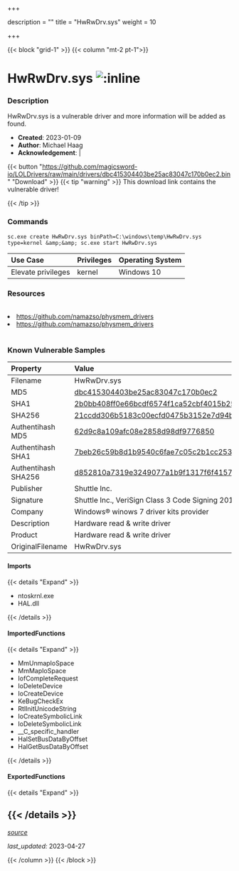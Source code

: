+++

description = ""
title = "HwRwDrv.sys"
weight = 10

+++


{{< block "grid-1" >}}
{{< column "mt-2 pt-1">}}


# HwRwDrv.sys ![:inline](/images/twitter_verified.png) 


### Description

HwRwDrv.sys is a vulnerable driver and more information will be added as found.

- **Created**: 2023-01-09
- **Author**: Michael Haag
- **Acknowledgement**:  | [](https://twitter.com/)

{{< button "https://github.com/magicsword-io/LOLDrivers/raw/main/drivers/dbc415304403be25ac83047c170b0ec2.bin" "Download" >}}
{{< tip "warning" >}}
This download link contains the vulnerable driver!

{{< /tip >}}

### Commands

```
sc.exe create HwRwDrv.sys binPath=C:\windows\temp\HwRwDrv.sys type=kernel &amp;&amp; sc.exe start HwRwDrv.sys
```

| Use Case | Privileges | Operating System | 
|:---- | ---- | ---- |
| Elevate privileges | kernel | Windows 10 |

### Resources
<br>
<li><a href=" https://github.com/namazso/physmem_drivers"> https://github.com/namazso/physmem_drivers</a></li>
<li><a href="https://github.com/namazso/physmem_drivers">https://github.com/namazso/physmem_drivers</a></li>
<br>

### Known Vulnerable Samples

| Property           | Value |
|:-------------------|:------|
| Filename           | HwRwDrv.sys |
| MD5                | [dbc415304403be25ac83047c170b0ec2](https://www.virustotal.com/gui/file/dbc415304403be25ac83047c170b0ec2) |
| SHA1               | [2b0bb408ff0e66bcdf6574f1ca52cbf4015b257b](https://www.virustotal.com/gui/file/2b0bb408ff0e66bcdf6574f1ca52cbf4015b257b) |
| SHA256             | [21ccdd306b5183c00ecfd0475b3152e7d94b921e858e59b68a03e925d1715f21](https://www.virustotal.com/gui/file/21ccdd306b5183c00ecfd0475b3152e7d94b921e858e59b68a03e925d1715f21) |
| Authentihash MD5   | [62d9c8a109afc08e2858d98df9776850](https://www.virustotal.com/gui/search/authentihash%253A62d9c8a109afc08e2858d98df9776850) |
| Authentihash SHA1  | [7beb26c59b8d1b9540c6fae7c05c2b1cc2537e54](https://www.virustotal.com/gui/search/authentihash%253A7beb26c59b8d1b9540c6fae7c05c2b1cc2537e54) |
| Authentihash SHA256| [d852810a7319e3249077a1b9f1317f6f4157a19bb99b90063d118c30c2c84ac2](https://www.virustotal.com/gui/search/authentihash%253Ad852810a7319e3249077a1b9f1317f6f4157a19bb99b90063d118c30c2c84ac2) |
| Publisher         | Shuttle Inc. |
| Signature         | Shuttle Inc., VeriSign Class 3 Code Signing 2010 CA, VeriSign   |
| Company           | Windows® winows 7 driver kits provider |
| Description       | Hardware read &amp; write driver |
| Product           | Hardware read &amp; write driver |
| OriginalFilename  | HwRwDrv.sys |


#### Imports
{{< details "Expand" >}}
* ntoskrnl.exe
* HAL.dll

{{< /details >}}
#### ImportedFunctions
{{< details "Expand" >}}
* MmUnmapIoSpace
* MmMapIoSpace
* IofCompleteRequest
* IoDeleteDevice
* IoCreateDevice
* KeBugCheckEx
* RtlInitUnicodeString
* IoCreateSymbolicLink
* IoDeleteSymbolicLink
* __C_specific_handler
* HalSetBusDataByOffset
* HalGetBusDataByOffset

{{< /details >}}
#### ExportedFunctions
{{< details "Expand" >}}

{{< /details >}}
-----



[*source*](https://github.com/magicsword-io/LOLDrivers/tree/main/yaml/hwrwdrv.yaml)

*last_updated:* 2023-04-27








{{< /column >}}
{{< /block >}}
